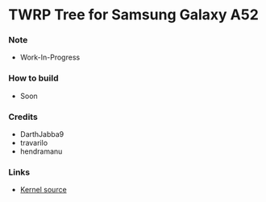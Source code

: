 # TWRP Tree for Samsung Galaxy A52

### Note
* Work-In-Progress

### How to build
* Soon

### Credits
* DarthJabba9
* travarilo
* hendramanu

### Links
* [Kernel source](https://github.com/Samsung-SM7215/android_kernel_samsung_sm7125)
